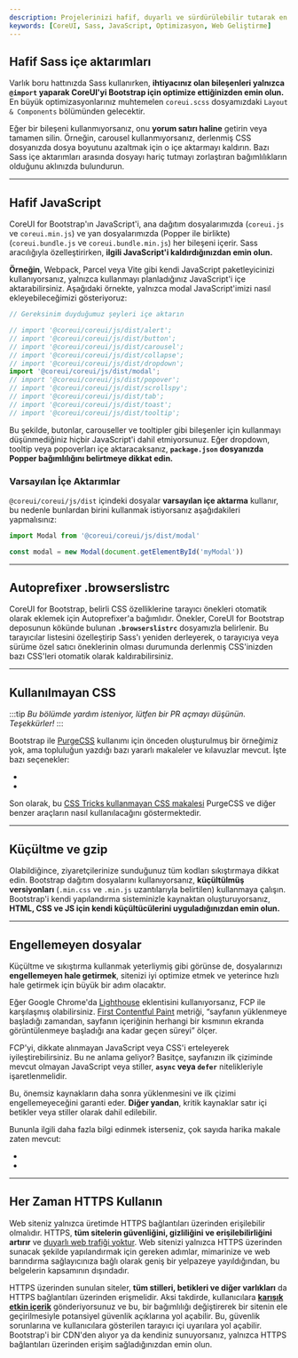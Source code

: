 ```yaml
---
description: Projelerinizi hafif, duyarlı ve sürdürülebilir tutarak en iyi deneyimi sunabilir ve daha önemli işlere odaklanabilirsiniz.
keywords: [CoreUI, Sass, JavaScript, Optimizasyon, Web Geliştirme]
---
```


## Hafif Sass içe aktarımları

Varlık boru hattınızda Sass kullanırken, **ihtiyacınız olan bileşenleri yalnızca `@import` yaparak CoreUI'yi Bootstrap için optimize ettiğinizden emin olun.** En büyük optimizasyonlarınız muhtemelen `coreui.scss` dosyamızdaki `Layout & Components` bölümünden gelecektir.

Eğer bir bileşeni kullanmıyorsanız, onu **yorum satırı haline** getirin veya tamamen silin. Örneğin, carousel kullanmıyorsanız, derlenmiş CSS dosyanızda dosya boyutunu azaltmak için o içe aktarmayı kaldırın. Bazı Sass içe aktarımları arasında dosyayı hariç tutmayı zorlaştıran bağımlılıkların olduğunu aklınızda bulundurun.

---

## Hafif JavaScript

CoreUI for Bootstrap'ın JavaScript'i, ana dağıtım dosyalarımızda (`coreui.js` ve `coreui.min.js`) ve yan dosyalarımızda (Popper ile birlikte) (`coreui.bundle.js` ve `coreui.bundle.min.js`) her bileşeni içerir. Sass aracılığıyla özelleştirirken, **ilgili JavaScript'i kaldırdığınızdan emin olun.**

**Örneğin**, Webpack, Parcel veya Vite gibi kendi JavaScript paketleyicinizi kullanıyorsanız, yalnızca kullanmayı planladığınız JavaScript'i içe aktarabilirsiniz. Aşağıdaki örnekte, yalnızca modal JavaScript'imizi nasıl ekleyebileceğimizi gösteriyoruz:


```js
// Gereksinim duyduğumuz şeyleri içe aktarın

// import '@coreui/coreui/js/dist/alert';
// import '@coreui/coreui/js/dist/button';
// import '@coreui/coreui/js/dist/carousel';
// import '@coreui/coreui/js/dist/collapse';
// import '@coreui/coreui/js/dist/dropdown';
import '@coreui/coreui/js/dist/modal';
// import '@coreui/coreui/js/dist/popover';
// import '@coreui/coreui/js/dist/scrollspy';
// import '@coreui/coreui/js/dist/tab';
// import '@coreui/coreui/js/dist/toast';
// import '@coreui/coreui/js/dist/tooltip';
```

Bu şekilde, butonlar, carouseller ve tooltipler gibi bileşenler için kullanmayı düşünmediğiniz hiçbir JavaScript'i dahil etmiyorsunuz. Eğer dropdown, tooltip veya popoverları içe aktaracaksanız, **`package.json` dosyanızda Popper bağımlılığını belirtmeye dikkat edin.**


### Varsayılan İçe Aktarımlar

`@coreui/coreui/js/dist` içindeki dosyalar **varsayılan içe aktarma** kullanır, bu nedenle bunlardan birini kullanmak istiyorsanız aşağıdakileri yapmalısınız:


```js
import Modal from '@coreui/coreui/js/dist/modal'

const modal = new Modal(document.getElementById('myModal'))
```
---

## Autoprefixer .browserslistrc

CoreUI for Bootstrap, belirli CSS özelliklerine tarayıcı önekleri otomatik olarak eklemek için Autoprefixer'a bağımlıdır. Önekler, CoreUI for Bootstrap deposunun kökünde bulunan **`.browserslistrc`** dosyamızla belirlenir. Bu tarayıcılar listesini özelleştirip Sass'ı yeniden derleyerek, o tarayıcıya veya sürüme özel satıcı öneklerinin olması durumunda derlenmiş CSS'inizden bazı CSS'leri otomatik olarak kaldırabilirsiniz.

---

## Kullanılmayan CSS

:::tip
_Bu bölümde yardım isteniyor, lütfen bir PR açmayı düşünün. Teşekkürler!_
:::

Bootstrap ile [PurgeCSS](https://github.com/FullHuman/purgecss) kullanımı için önceden oluşturulmuş bir örneğimiz yok, ama topluluğun yazdığı bazı yararlı makaleler ve kılavuzlar mevcut. İşte bazı seçenekler:

- 
- 

Son olarak, bu [CSS Tricks kullanmayan CSS makalesi](https://css-tricks.com/how-do-you-remove-unused-css-from-a-site/) PurgeCSS ve diğer benzer araçların nasıl kullanılacağını göstermektedir.

---

## Küçültme ve gzip

Olabildiğince, ziyaretçilerinize sunduğunuz tüm kodları sıkıştırmaya dikkat edin. Bootstrap dağıtım dosyalarını kullanıyorsanız, **küçültülmüş versiyonları** (`.min.css` ve `.min.js` uzantılarıyla belirtilen) kullanmaya çalışın. Bootstrap'i kendi yapılandırma sisteminizle kaynaktan oluşturuyorsanız, **HTML, CSS ve JS için kendi küçültücülerini uyguladığınızdan emin olun.**

---

## Engellemeyen dosyalar

Küçültme ve sıkıştırma kullanmak yeterliymiş gibi görünse de, dosyalarınızı **engellemeyen hale getirmek**, sitenizi iyi optimize etmek ve yeterince hızlı hale getirmek için büyük bir adım olacaktır.

Eğer Google Chrome'da [Lighthouse](https://developers.google.com/web/tools/lighthouse/) eklentisini kullanıyorsanız, FCP ile karşılaşmış olabilirsiniz. [First Contentful Paint](https://web.dev/fcp/) metriği, “sayfanın yüklenmeye başladığı zamandan, sayfanın içeriğinin herhangi bir kısmının ekranda görüntülenmeye başladığı ana kadar geçen süreyi” ölçer.

FCP'yi, dikkate alınmayan JavaScript veya CSS'i erteleyerek iyileştirebilirsiniz. Bu ne anlama geliyor? Basitçe, sayfanızın ilk çiziminde mevcut olmayan JavaScript veya stiller, **`async` veya `defer`** nitelikleriyle işaretlenmelidir.

Bu, önemsiz kaynakların daha sonra yüklenmesini ve ilk çizimi engellemeyeceğini garanti eder. **Diğer yandan**, kritik kaynaklar satır içi betikler veya stiller olarak dahil edilebilir.

Bununla ilgili daha fazla bilgi edinmek isterseniz, çok sayıda harika makale zaten mevcut:

- 
- 

---

## Her Zaman HTTPS Kullanın

Web siteniz yalnızca üretimde HTTPS bağlantıları üzerinden erişilebilir olmalıdır. HTTPS, **tüm sitelerin güvenliğini, gizliliğini ve erişilebilirliğini artırır** ve [duyarlı web trafiği yoktur](https://https.cio.gov/everything/). Web sitenizi yalnızca HTTPS üzerinden sunacak şekilde yapılandırmak için gereken adımlar, mimarinize ve web barındırma sağlayıcınıza bağlı olarak geniş bir yelpazeye yayıldığından, bu belgelerin kapsamının dışındadır.

HTTPS üzerinden sunulan siteler, **tüm stilleri, betikleri ve diğer varlıkları** da HTTPS bağlantıları üzerinden erişmelidir. Aksi takdirde, kullanıcılara **[karışık etkin içerik](https://developer.mozilla.org/en-US/docs/Web/Security/Mixed_content)** gönderiyorsunuz ve bu, bir bağımlılığı değiştirerek bir sitenin ele geçirilmesiyle potansiyel güvenlik açıklarına yol açabilir. Bu, güvenlik sorunlarına ve kullanıcılara gösterilen tarayıcı içi uyarılara yol açabilir. Bootstrap'i bir CDN'den alıyor ya da kendiniz sunuyorsanız, yalnızca HTTPS bağlantıları üzerinden erişim sağladığınızdan emin olun.